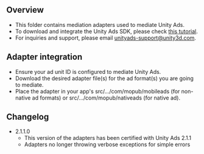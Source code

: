 ## Overview
  * This folder contains mediation adapters used to mediate Unity Ads.
  * To download and integrate the Unity Ads SDK, please check [this tutorial](https://github.com/Unity-Technologies/unity-ads-android/releases).
  * For inquiries and support, please email unityads-support@unity3d.com.
  
## Adapter integration
  * Ensure your ad unit ID is configured to mediate Unity Ads.
  * Download the desired adapter file(s) for the ad format(s) you are going to mediate.
  * Place the adapter in your app's src/.../com/mopub/mobileads (for non-native ad formats) or src/.../com/mopub/nativeads (for native ad).

## Changelog
  * 2.1.1.0
    * This version of the adapters has been certified with Unity Ads 2.1.1
    * Adapters no longer throwing verbose exceptions for simple errors
